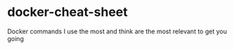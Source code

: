 # docker-cheat-sheet
Docker commands I use the most and think are the most relevant to get you going
